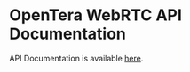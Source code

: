 # OpenTera WebRTC API Documentation

API Documentation is available [here](https://introlab.github.io/opentera-webrtc).
